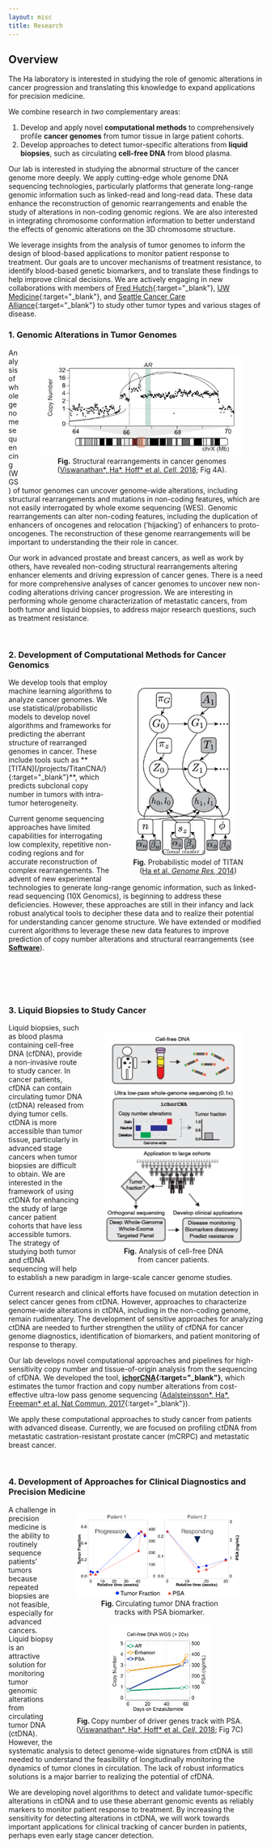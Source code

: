 ```yaml
---
layout: misc
title: Research
---
```


## Overview
The Ha laboratory is interested in studying the role of genomic alterations in cancer progression and translating this knowledge to expand applications for precision medicine. 

We combine research in *two* complementary areas:  

1.	Develop and apply novel **computational methods** to comprehensively profile **cancer genomes** from tumor tissue in large patient cohorts. 
2.	Develop approaches to detect tumor-specific alterations from **liquid biopsies**, such as circulating **cell-free DNA** from blood plasma. 

Our lab is interested in studying the abnormal structure of the cancer genome more deeply. We apply cutting-edge whole genome DNA sequencing technologies, particularly platforms that generate long-range genomic information such as linked-read and long-read data. These data enhance the reconstruction of genomic rearrangements and enable the study of alterations in non-coding genomic regions. We are also interested in integrating chromosome conformation information to better understand the effects of genomic alterations on the 3D chromosome structure. 

We leverage insights from the analysis of tumor genomes to inform the design of blood-based applications to monitor patient response to treatment. Our goals are to uncover mechanisms of treatment resistance, to identify blood-based genetic biomarkers, and to translate these findings to help improve clinical decisions. We are actively engaging in new collaborations with members of [Fred Hutch](https://www.fredhutch.org/en.html){:target="_blank"}, [UW Medicine](https://www.uwmedicine.org/){:target="_blank"}, and [Seattle Cancer Care Alliance](https://www.seattlecca.org/){:target="_blank"} to study other tumor types and various stages of disease.


### 1. Genomic Alterations in Tumor Genomes 
<figure style="float: right;">
	<img src="/images/research/AR_SV.png" alt="Structural rearrangements in cancer genomes." width="400"/>
	<figcaption><center><b>Fig.</b> Structural rearrangements in cancer genomes<br>(<a href="/papers/4-viswanathan-ha-2018-cell-crpc-10x/" target="_blank">Viswanathan*, Ha*, Hoff* et al. <em>Cell</em>, 2018</a>; Fig 4A).</center></figcaption>
</figure>
Analysis of whole genome sequencing (WGS) of tumor genomes can uncover genome-wide alterations, including structural rearrangements and mutations in non-coding features, which are not easily interrogated by whole exome sequencing (WES). Genomic rearrangements can alter non-coding features, including the duplication of enhancers of oncogenes and relocation (‘hijacking’) of enhancers to proto-oncogenes. The reconstruction of these genome rearrangements will be important to understanding the their role in cancer.

Our work in advanced prostate and breast cancers, as well as work by others, have revealed non-coding structural rearrangements altering enhancer elements and driving expression of cancer genes. There is a need for more comprehensive analyses of cancer genomes to uncover new non-coding alterations driving cancer progression. We are interesting in performing whole genome characterization of metastatic cancers, from both tumor and liquid biopsies, to address major research questions, such as treatment resistance.

<br>

### 2. Development of Computational Methods for Cancer Genomics
<figure style="float: right;">
	<img src="/images/research/Titan_haplotype_graphicalmodel.png" alt="Probabilistic graphical model of TITAN" width="200"/>
	<figcaption><center><b>Fig.</b> Probabilistic model of TITAN<br>(<a href="/papers/1-ha-2014-gr-titan/" target="_blank">Ha et al. <em>Genome Res</em>, 2014</a>)</center></figcaption>
</figure>
We develop tools that employ machine learning algorithms to analyze cancer genomes. We use statistical/probabilistic models to develop novel algorithms and frameworks for predicting the aberrant structure of rearranged genomes in cancer. These include tools such as **[TITAN](/projects/TitanCNA/){:target="_blank"}**, which predicts subclonal copy number in tumors with intra-tumor heterogeneity.

Current genome sequencing approaches have limited capabilities for interrogating low complexity, repetitive non-coding regions and for accurate reconstruction of complex rearrangements. The advent of new experimental technologies to generate long-range genomic information, such as linked-read sequencing (10X Genomics), is beginning to address these deficiencies. However, these approaches are still in their infancy and lack robust analytical tools to decipher these data and to realize their potential for understanding cancer genome structure. We have extended or modified current algorithms to leverage these new data features to improve prediction of copy number alterations and structural rearrangements (see **[Software](/projects/)**).

<br><br><br><br>

### 3. Liquid Biopsies to Study Cancer
<figure style="float: right;">
	<img src="/images/research/cfDNA_workflow-01.png" alt="Whole genome and exome analysis of cell-free DNA from cancer patients." width="275"/>
	<figcaption><center><b>Fig.</b> Analysis of cell-free DNA<br>from cancer patients.</center></figcaption>
</figure>

Liquid biopsies, such as blood plasma containing cell-free DNA (cfDNA), provide a non-invasive route to study cancer. In cancer patients, cfDNA can contain circulating tumor DNA (ctDNA) released from dying tumor cells. ctDNA is more accessible than tumor tissue, particularly in advanced stage cancers when tumor biopsies are difficult to obtain. We are interested in the framework of using ctDNA for enhancing the study of large cancer patient cohorts that have less accessible tumors. The strategy of studying both tumor and cfDNA sequencing will help to establish a new paradigm in large-scale cancer genome studies.

Current research and clinical efforts have focused on mutation detection in select cancer genes from ctDNA. However, approaches to characterize genome-wide alterations in ctDNA, including in the non-coding genome, remain rudimentary. The development of sensitive approaches for analyzing ctDNA are needed to further strengthen the utility of cfDNA for cancer genome diagnostics, identification of biomarkers, and patient monitoring of response to therapy. 

Our lab develops novel computational approaches and pipelines for high-sensitivity copy number and tissue-of-origin analysis from the sequencing of cfDNA. We developed the tool, **[ichorCNA](/projects/ichorCNA/){:target="_blank"}**, which estimates the tumor fraction and copy number alterations from cost-effective ultra-low pass genome sequencing ([Adalsteinsson\*, Ha\*, Freeman\* et al. Nat Commun, 2017](/papers/2-adalsteinsson-ha-2017-natcomms-cfdna/){:target="_blank"}).

We apply these computational approaches to study cancer from patients with advanced disease. Currently, we are focused on profiling ctDNA from metastatic castration-resistant prostate cancer (mCRPC) and metastatic breast cancer. 

<br>

### 4. Development of Approaches for Clinical Diagnostics and Precision Medicine
<figure style="float: right;">
	<img src="/images/research/TF_PSA_track.png" alt="Circulating tumor DNA fraction tracks with prostate specific antigen." width="325"/>
	<figcaption><center><b>Fig. </b>Circulating tumor DNA fraction<br>tracks with PSA biomarker.</center></figcaption>
	<br>
	<center><img src="/images/research/AR_enh_CN_cfDNA_track.png" alt="AR gene and enhancer copy number tracks with PSA." width="200"/></center>
	<figcaption><center><b>Fig. </b> Copy number of driver genes track with PSA.<br>(<a href="/papers/4-viswanathan-ha-2018-cell-crpc-10x/" target="_blank">Viswanathan*, Ha*, Hoff* et al. <em>Cell</em>, 2018</a>; Fig 7C)</center></figcaption>
</figure>
A challenge in precision medicine is the ability to routinely sequence patients’ tumors because repeated biopsies are not feasible, especially for advanced cancers. Liquid biopsy is an attractive solution for monitoring tumor genomic alterations from circulating tumor DNA (ctDNA). However, the systematic analysis to detect genome-wide signatures from ctDNA is still needed to understand the feasibility of longitudinally monitoring the dynamics of tumor clones in circulation. The lack of robust informatics solutions is a major barrier to realizing the potential of cfDNA. 

We are developing novel algorithms to detect and validate tumor-specific alterations in ctDNA and to use these aberrant genomic events as reliably markers to monitor patient response to treatment. By increasing the sensitivity for detecting alterations in ctDNA, we will work towards important applications for clinical tracking of cancer burden in patients, perhaps even early stage cancer detection. 




